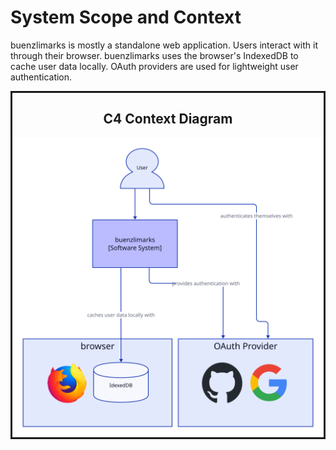 # System Scope and Context

buenzlimarks is mostly a standalone web application.
Users interact with it through their browser.
buenzlimarks uses the browser's IndexedDB to cache user data locally.
OAuth providers are used for lightweight user authentication.

<div style="border: solid; display: flex; flex-direction: column">
  <h2 style="align-self: center">C4 Context Diagram</h2>
  <img src="./diagrams/context.svg" />
</div>
